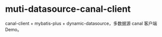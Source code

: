 # muti-datasource-canal-client
canal-client + mybatis-plus + dynamic-datasource，多数据源 canal 客户端Demo。
